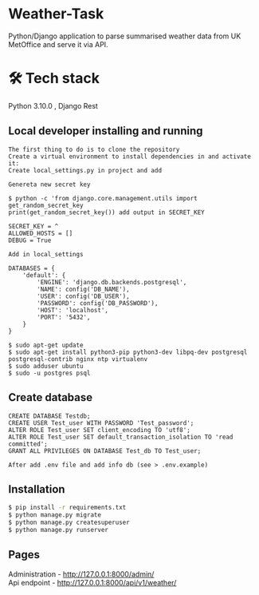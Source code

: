 # Weather-Task

 Python/Django application to parse summarised weather data from UK MetOffice and serve it via API.


# 🛠 Tech stack
Python 3.10.0 , Django Rest

## Local developer installing and running
    The first thing to do is to clone the repository
    Create a virtual environment to install dependencies in and activate it:
    Create local_settings.py in project and add 

    Genereta new secret key 

    $ python -c 'from django.core.management.utils import get_random_secret_key
    print(get_random_secret_key()) add output in SECRET_KEY

    SECRET_KEY = ^
    ALLOWED_HOSTS = [] 
    DEBUG = True 
    
    Add in local_settings 
    
    DATABASES = {
        'default': {
            'ENGINE': 'django.db.backends.postgresql',
            'NAME': config('DB_NAME'),
            'USER': config('DB_USER'),
            'PASSWORD': config('DB_PASSWORD'),
            'HOST': 'localhost',
            'PORT': '5432',
        }
    }

    $ sudo apt-get update
    $ sudo apt-get install python3-pip python3-dev libpq-dev postgresql postgresql-contrib nginx ntp virtualenv
    $ sudo adduser ubuntu
    $ sudo -u postgres psql

Create database
---------------
    CREATE DATABASE Testdb;
    CREATE USER Test_user WITH PASSWORD 'Test_password';
    ALTER ROLE Test_user SET client_encoding TO 'utf8';
    ALTER ROLE Test_user SET default_transaction_isolation TO 'read committed';
    GRANT ALL PRIVILEGES ON DATABASE Test_db TO Test_user;
    
    After add .env file and add info db (see > .env.example)

## Installation

```bash
$ pip install -r requirements.txt
$ python manage.py migrate
$ python manage.py createsuperuser
$ python manage.py runserver
```

## Pages

Administration - http://127.0.0.1:8000/admin/  
Api endpoint - http://127.0.0.1:8000/api/v1/weather/  
